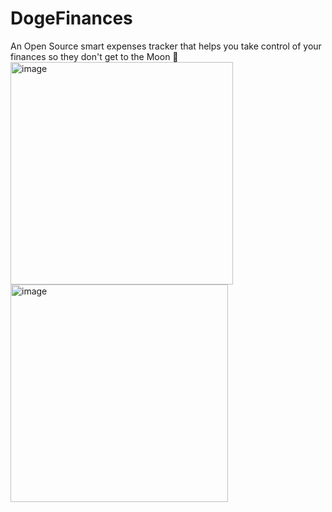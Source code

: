 # DogeFinances
An Open Source smart expenses tracker that helps you take control of your finances so they don't get to the Moon 🚀
<img width="356" alt="image" src="https://user-images.githubusercontent.com/30011041/170281720-eb14edc8-12eb-44b4-b9b4-75c708277103.png">
<img width="348" alt="image" src="https://user-images.githubusercontent.com/30011041/170281802-424019d5-ccf7-4ad5-956f-6b98c7e9b688.png">
